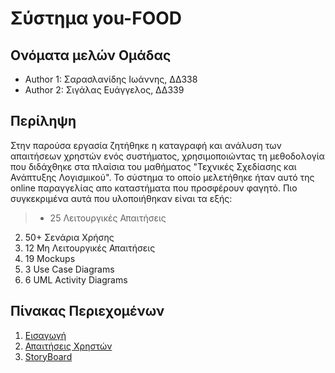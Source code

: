 # Σύστημα you-FOOD

## Ονόματα μελών Ομάδας

- Author 1: Σαρασλανίδης Ιωάννης, ΔΔ338
- Author 2: Σιγάλας Ευάγγελος, ΔΔ339

## Περίληψη

Στην παρούσα εργασία ζητήθηκε η καταγραφή και ανάλυση των απαιτήσεων χρηστών ενός συστήματος, χρησιμοποιώντας τη μεθοδολογία που διδάχθηκε στα πλαίσια του μαθήματος "Τεχνικές Σχεδίασης και Ανάπτυξης Λογισμικού". Το σύστημα το οποίο μελετήθηκε ήταν αυτό της online παραγγελίας απο καταστήματα που προσφέρουν φαγητό. Πιο συγκεκριμένα αυτά που υλοποιήθηκαν είναι τα εξής:
>- 25 Λειτουργικές Απαιτήσεις
 2. 50+ Σενάρια Χρήσης
3. 12 Μη Λειτουργικές Απαιτήσεις
4. 19 Mockups
5. 3 Use Case Diagrams
6. 6 UML Activity Diagrams

## Πίνακας Περιεχομένων

1. [Εισαγωγή](https://github.com/esigalas/soft-eng-assignment/blob/master/documentation/intro.md)
2. [Απαιτήσεις Χρηστών](https://github.com/esigalas/soft-eng-assignment/blob/master/documentation/requirements.md)
3. [StoryBoard](https://github.com/esigalas/soft-eng-assignment/blob/master/documentation/demo-storyboard.md)
